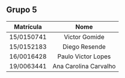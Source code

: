 ## Grupo 5

|Matrícula|Nome|
|:-------:|:--:|
|15/0150741|Victor Gomide|
|15/0152183|Diego Resende|
|16/0016428|Paulo Victor Lopes|
|19/0063441|Ana Carolina Carvalho|
